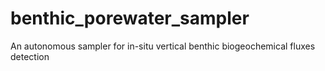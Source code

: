 # benthic_porewater_sampler
An autonomous sampler for in-situ vertical benthic biogeochemical fluxes detection
